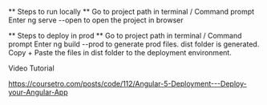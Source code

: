 ** Steps to run locally **
Go to project path in terminal / Command prompt
Enter ng serve --open to open the project in browser

** Steps to deploy in prod **
Go to project path in terminal / Command prompt
Enter ng build --prod to generate prod files. dist folder is generated.
Copy + Paste the files in dist folder to the deployment environment. 


Video Tutorial

https://coursetro.com/posts/code/112/Angular-5-Deployment---Deploy-your-Angular-App


